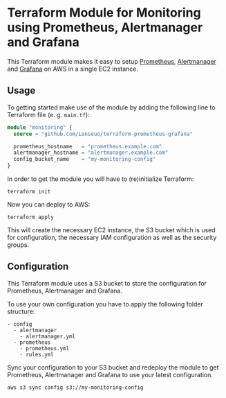 # Terraform Module for Monitoring using Prometheus, Alertmanager and Grafana

This Terraform module makes it easy to setup [Prometheus](https://prometheus.io), [Alertmanager](https://prometheus.io/docs/alerting/latest/alertmanager) and [Grafana](https://grafana.com/) on AWS in a single EC2 instance.

## Usage

To getting started make use of the module by adding the following line to Terraform file (e. g. `main.tf`):

```terraform
module "monitoring" {
  source = "github.com/Lanseuo/terraform-prometheus-grafana"

  prometheus_hostname   = "prometheus.example.com"
  alertmanager_hostname = "alertmanager.example.com"
  config_bucket_name    = "my-monitoring-config"
}
```

In order to get the module you will have to (re)initialize Terraform:

```
terraform init
```

Now you can deploy to AWS:

```
terraform apply
```

This will create the necessary EC2 instance, the S3 bucket which is used for configuration, the necessary IAM configuration as well as the security groups.

## Configuration

This Terraform module uses a S3 bucket to store the configuration for Prometheus, Alertmanager and Grafana.

To use your own configuration you have to apply the following folder structure:

```
- config
  - alertmanager
    - alertmanager.yml
  - prometheus
    - prometheus.yml
    - rules.yml
```

Sync your configuration to your S3 bucket and redeploy the module to get Prometheus, Alertmanager and Grafana to use your latest configuration.

```
aws s3 sync config s3://my-monitoring-config
```